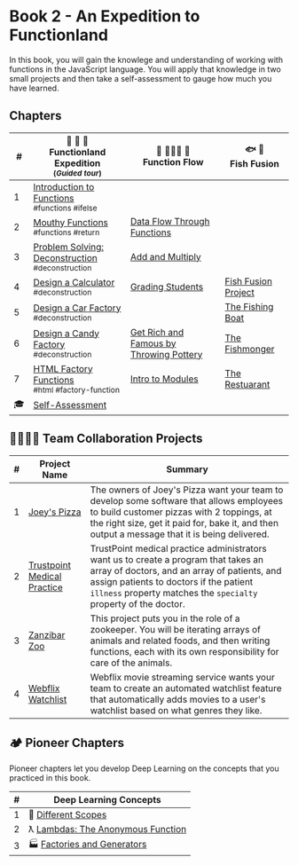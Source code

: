 # Book 2 - An Expedition to Functionland

In this book, you will gain the knowlege and understanding of working with functions in the JavaScript language. You will apply that knowledge in two small projects and then take a self-assessment to gauge how much you have learned.

## Chapters

| #   | 🌴 🌳 🌴 <br/> Functionland Expedition <br/><sub>(_Guided tour_)</sub> | 🌊 🏄🏾‍♂️ 🌊<br/> Function Flow | 🐟 🍣 <br/> Fish Fusion |
| --- | --- | --- | --- |
| 1   | [Introduction to Functions](./chapters/FUNCTIONS_INTRO.md) <br/> <sub style="font-size:0.85rem;">#functions #ifelse</sub> | | |
| 2   | [Mouthy Functions](./chapters/FUNCTIONS_RETURN.md) <br/> <sub style="font-size:0.85rem;">#functions #return</sub> | [Data Flow Through Functions](./chapters/FUNCTIONS_FLOW.md) | |
| 3   | [Problem Solving: Deconstruction](./chapters/FUNCTIONS_DECONSTRUCTION.md) <br/> <sub style="font-size:0.85rem;">#deconstruction</sub> | [Add and Multiply](./chapters/FUNCTIONS_MATH.md) | |
| 4   | [Design a Calculator](./chapters/FUNCTIONS_DECONSTRUCT_CALCULATOR.md) <br/> <sub style="font-size:0.85rem;">#deconstruction</sub> | [Grading Students](./chapters/FUNCTIONS_STUDENTS.md) | [Fish Fusion Project](./chapters/VEGGISH_SETUP.md) |
| 5   | [Design a Car Factory](./chapters/FUNCTIONS_CAR_FACTORY.md) <br/> <sub style="font-size:0.85rem;">#deconstruction</sub> | | [The Fishing Boat](./chapters/VEGGISH_BOAT.md)     |
| 6   | [Design a Candy Factory](./chapters/FUNCTIONS_CANDY_FACTORY.md) <br/> <sub style="font-size:0.85rem;">#deconstruction</sub> | [Get Rich and Famous by Throwing Pottery](./chapters/FUNCTIONS_POTTERY.md) | [The Fishmonger](./chapters/VEGGISH_MONGER.md) |
| 7   | [HTML Factory Functions](./chapters/FUNCTIONS_HOT_DOGS.md) <br/> <sub style="font-size:0.85rem;">#html #factory-function</sub> | [Intro to Modules](./chapters/FUNCTIONS_MODULES.md) | [The Restuarant](./chapters/VEGGISH_FUSION.md)  |
| 🎓  | [Self-Assessment](./chapters/FUNCTIONS_ASSESSMENT.md)  |  |  |

## 👩‍👩‍👧‍👦 Team Collaboration Projects

| #   | Project Name | Summary |
| --- | ------------ | ------- |
| 1   | [Joey's Pizza](https://codesandbox.io/s/joeys-pizza-book-2-uckguz)                                | The owners of Joey's Pizza want your team to develop some software that allows employees to build customer pizzas with 2 toppings, at the right size, get it paid for, bake it, and then output a message that it is being delivered.             |
| 2   | [Trustpoint Medical Practice](https://codesandbox.io/s/trustpoint-medical-practice-book-2-zgs0iy) | TrustPoint medical practice administrators want us to create a program that takes an array of doctors, and an array of patients, and assign patients to doctors if the patient `illness` property matches the `specialty` property of the doctor. |
| 3   | [Zanzibar Zoo](https://codesandbox.io/s/book-2-zanzibar-zoo-syq2ny)                               | This project puts you in the role of a zookeeper. You will be iterating arrays of animals and related foods, and then writing functions, each with its own responsibility for care of the animals.                                                |
| 4   | [Webflix Watchlist](https://codesandbox.io/s/webflix-watchlist-uwclyt)                            | Webflix movie streaming service wants your team to create an automated watchlist feature that automatically adds movies to a user's watchlist based on what genres they like.                                                                     |

## 🏕 Pioneer Chapters

Pioneer chapters let you develop Deep Learning on the concepts that you practiced in this book.

| #   | Deep Learning Concepts |
| --- | ---------------------- |
| 1   | 🔭 [Different Scopes](./chapters/JS_SCOPE.md)                  |
| 2   | ƛ [Lambdas: The Anonymous Function](./chapters/FUNCTIONS_LAMBDA.md) |
| 3   | 🏭 [Factories and Generators](./chapters/FACTORY_GENERATOR.md)      |
